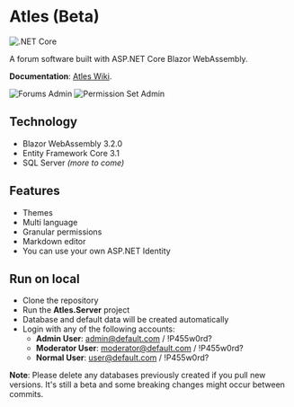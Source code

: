 # Atles (Beta)

![.NET Core](https://github.com/lucabriguglia/Atles/workflows/.NET%20Core/badge.svg)

A forum software built with ASP.NET Core Blazor WebAssembly.

**Documentation**: [Atles Wiki](https://lucabriguglia.github.io/Atles).

![Forums Admin](docs/assets/img/admin-forums.png)
![Permission Set Admin](docs/assets/img/admin-permission-set-edit.png)

## Technology

- Blazor WebAssembly 3.2.0
- Entity Framework Core 3.1
- SQL Server _(more to come)_

## Features

- Themes
- Multi language
- Granular permissions
- Markdown editor
- You can use your own ASP.NET Identity

## Run on local

- Clone the repository
- Run the **Atles.Server** project
- Database and default data will be created automatically
- Login with any of the following accounts:
  - **Admin User**: admin@default.com / !P455w0rd?
  - **Moderator User**: moderator@default.com / !P455w0rd?
  - **Normal User**: user@default.com / !P455w0rd?

**Note**: Please delete any databases previously created if you pull new versions. It's still a beta and some breaking changes might occur between commits.
